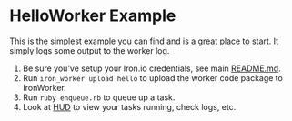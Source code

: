 # HelloWorker Example

This is the simplest example you can find and is a great place to start. It simply logs some output to the worker log.

1. Be sure you've setup your Iron.io credentials, see main [README.md](https://github.com/iron-io/iron_worker_examples).
2. Run `iron_worker upload hello` to upload the worker code package to IronWorker.
3. Run `ruby enqueue.rb` to queue up a task.
4. Look at [HUD](https://hud.iron.io) to view your tasks running, check logs, etc.
